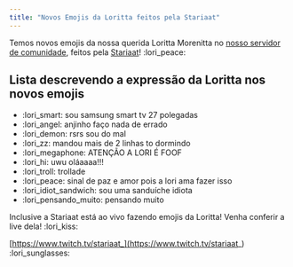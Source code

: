 ```yaml
---
title: "Novos Emojis da Loritta feitos pela Stariaat"
---
```

Temos novos emojis da nossa querida Loritta Morenitta no [nosso servidor de comunidade](https://discord.gg/lori), feitos pela [Stariaat](https://twitter.com/stariaat)! :lori_peace:

## Lista descrevendo a expressão da Loritta nos novos emojis
* :lori_smart: sou samsung smart tv 27 polegadas
* :lori_angel: anjinho faço nada de errado
* :lori_demon: rsrs sou do mal
* :lori_zz: mandou mais de 2 linhas to dormindo
* :lori_megaphone: ATENÇÃO A LORI É FOOF
* :lori_hi: uwu oláaaaa!!!
* :lori_troll: trollade
* :lori_peace: sinal de paz e amor pois a lori ama fazer isso
* :lori_idiot_sandwich: sou uma sanduíche idiota
* :lori_pensando_muito: pensando muito

Inclusive a Stariaat está ao vivo fazendo emojis da Loritta! Venha conferir a live dela! :lori_kiss:

[https://www.twitch.tv/stariaat_](https://www.twitch.tv/stariaat_) :lori_sunglasses: